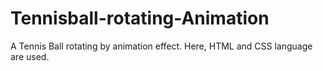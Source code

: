 # Tennisball-rotating-Animation
 A Tennis Ball rotating by animation effect. Here, HTML and CSS language are used.
